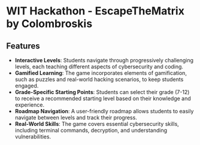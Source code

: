 # WIT Hackathon - EscapeTheMatrix by Colombroskis

## Features

- **Interactive Levels**: Students navigate through progressively challenging levels, each teaching different aspects of cybersecurity and coding.
- **Gamified Learning**: The game incorporates elements of gamification, such as puzzles and real-world hacking scenarios, to keep students engaged.
- **Grade-Specific Starting Points**: Students can select their grade (7-12) to receive a recommended starting level based on their knowledge and experience.
- **Roadmap Navigation**: A user-friendly roadmap allows students to easily navigate between levels and track their progress.
- **Real-World Skills**: The game covers essential cybersecurity skills, including terminal commands, decryption, and understanding vulnerabilities.